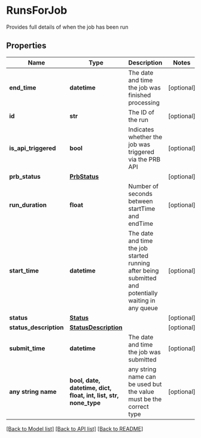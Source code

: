 # RunsForJob

Provides full details of when the job has been run

## Properties
Name | Type | Description | Notes
------------ | ------------- | ------------- | -------------
**end_time** | **datetime** | The date and time the job was finished processing | [optional] 
**id** | **str** | The ID of the run | [optional] 
**is_api_triggered** | **bool** | Indicates whether the job was triggered via the PRB API | [optional] 
**prb_status** | [**PrbStatus**](PrbStatus.md) |  | [optional] 
**run_duration** | **float** | Number of seconds between startTime and endTime | [optional] 
**start_time** | **datetime** | The date and time the job started running after being submitted and potentially waiting in any queue | [optional] 
**status** | [**Status**](Status.md) |  | [optional] 
**status_description** | [**StatusDescription**](StatusDescription.md) |  | [optional] 
**submit_time** | **datetime** | The date and time the job was submitted | [optional] 
**any string name** | **bool, date, datetime, dict, float, int, list, str, none_type** | any string name can be used but the value must be the correct type | [optional]

[[Back to Model list]](../README.md#documentation-for-models) [[Back to API list]](../README.md#documentation-for-api-endpoints) [[Back to README]](../README.md)


